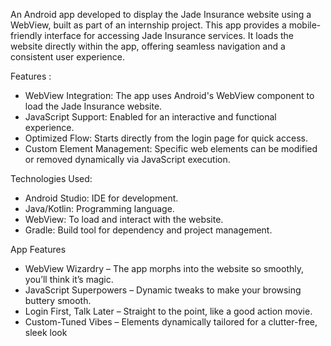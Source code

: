 An Android app developed to display the Jade Insurance website using a WebView, built as part of an internship project.
This app provides a mobile-friendly interface for accessing Jade Insurance services. It loads the website directly within the app, offering seamless navigation and a consistent user experience.

Features :
* WebView Integration: The app uses Android's WebView component to load the Jade Insurance website.
* JavaScript Support: Enabled for an interactive and functional experience.
* Optimized Flow: Starts directly from the login page for quick access.
* Custom Element Management: Specific web elements can be modified or removed dynamically via JavaScript execution.
  
Technologies Used:

* Android Studio: IDE for development.
* Java/Kotlin: Programming language.
* WebView: To load and interact with the website.
* Gradle: Build tool for dependency and project management.

App Features
* WebView Wizardry – The app morphs into the website so smoothly, you’ll think it’s magic.
* JavaScript Superpowers – Dynamic tweaks to make your browsing buttery smooth.
* Login First, Talk Later – Straight to the point, like a good action movie.
* Custom-Tuned Vibes – Elements dynamically tailored for a clutter-free, sleek look

